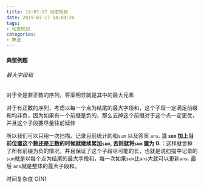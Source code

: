 ```yaml
---
title: 19-07-17 动态规划
date: 2019-07-17 14:00:20
tags:
- 动态规划
categories:
- 算法
---
```


#### 典型例题



###### 最大字段和

对于全是非正数的序列，答案明显就是其中的最大元素

对于有正数的序列，考虑以每一个点为结尾的最大字段和，这个子段一定满足前缀和均非负，因为如果有一个前缀是负的，那么去掉这个前缀对于这个点一定更优，并且这个子段要尽量往前延伸



所以我们可以只用一次扫描，记录目前统计的和`sum` 以及答案 `ans`. **当 `sum` 加上当前位置这个数还是正数的时候就继续累加`sum`, 否则就将`sum` 置为 0.**：这样就舍掉了所有前缀为负的情况，并且保证了这个子段尽可能的长，也就是说扫描中记录的`sum`就是以每个点为结尾的最大字段和，每一次如果`sum`比`ans`大就可以更新`ans`. 最后 `ans`就是整体的最大子段和。

时间复杂度 O(N)

